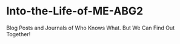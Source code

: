 # Into-the-Life-of-ME-ABG2
Blog Posts and Journals of Who Knows What. But We Can Find Out Together!
